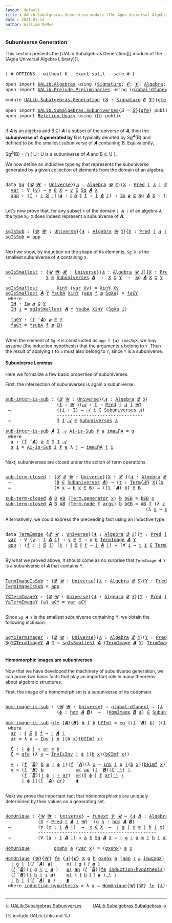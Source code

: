 ```yaml
---
layout: default
title : UALib.Subalgebras.Generation module (The Agda Universal Algebra Library)
date : 2021-01-14
author: William DeMeo
---
```


### <a id="subuniverse-generation">Subuniverse Generation</a>

This section presents the [UALib.Subalgebras.Generation][] module of the [Agda Universal Algebra Library][].

<pre class="Agda">

<a id="334" class="Symbol">{-#</a> <a id="338" class="Keyword">OPTIONS</a> <a id="346" class="Pragma">--without-K</a> <a id="358" class="Pragma">--exact-split</a> <a id="372" class="Pragma">--safe</a> <a id="379" class="Symbol">#-}</a>

<a id="384" class="Keyword">open</a> <a id="389" class="Keyword">import</a> <a id="396" href="UALib.Algebras.html" class="Module">UALib.Algebras</a> <a id="411" class="Keyword">using</a> <a id="417" class="Symbol">(</a><a id="418" href="UALib.Algebras.Signatures.html#1377" class="Function">Signature</a><a id="427" class="Symbol">;</a> <a id="429" href="universes.html#613" class="Generalizable">𝓞</a><a id="430" class="Symbol">;</a> <a id="432" href="universes.html#617" class="Generalizable">𝓥</a><a id="433" class="Symbol">;</a> <a id="435" href="UALib.Algebras.Algebras.html#771" class="Function">Algebra</a><a id="442" class="Symbol">;</a> <a id="444" href="UALib.Algebras.Algebras.html#3472" class="Function Operator">_↠_</a><a id="447" class="Symbol">)</a>
<a id="449" class="Keyword">open</a> <a id="454" class="Keyword">import</a> <a id="461" href="UALib.Prelude.Preliminaries.html" class="Module">UALib.Prelude.Preliminaries</a> <a id="489" class="Keyword">using</a> <a id="495" class="Symbol">(</a><a id="496" href="MGS-Subsingleton-Theorems.html#3468" class="Function">global-dfunext</a><a id="510" class="Symbol">;</a> <a id="512" href="universes.html#551" class="Postulate">Universe</a><a id="520" class="Symbol">;</a> <a id="522" href="universes.html#758" class="Function Operator">_̇</a><a id="524" class="Symbol">)</a>

<a id="527" class="Keyword">module</a> <a id="534" href="UALib.Subalgebras.Generation.html" class="Module">UALib.Subalgebras.Generation</a> <a id="563" class="Symbol">{</a><a id="564" href="UALib.Subalgebras.Generation.html#564" class="Bound">𝑆</a> <a id="566" class="Symbol">:</a> <a id="568" href="UALib.Algebras.Signatures.html#1377" class="Function">Signature</a> <a id="578" href="universes.html#613" class="Generalizable">𝓞</a> <a id="580" href="universes.html#617" class="Generalizable">𝓥</a><a id="581" class="Symbol">}{</a><a id="583" href="UALib.Subalgebras.Generation.html#583" class="Bound">gfe</a> <a id="587" class="Symbol">:</a> <a id="589" href="MGS-Subsingleton-Theorems.html#3468" class="Function">global-dfunext</a><a id="603" class="Symbol">}</a> <a id="605" class="Keyword">where</a>

<a id="612" class="Keyword">open</a> <a id="617" class="Keyword">import</a> <a id="624" href="UALib.Subalgebras.Subuniverses.html" class="Module">UALib.Subalgebras.Subuniverses</a><a id="654" class="Symbol">{</a><a id="655" class="Argument">𝑆</a> <a id="657" class="Symbol">=</a> <a id="659" href="UALib.Subalgebras.Generation.html#564" class="Bound">𝑆</a><a id="660" class="Symbol">}{</a><a id="662" href="UALib.Subalgebras.Generation.html#583" class="Bound">gfe</a><a id="665" class="Symbol">}</a> <a id="667" class="Keyword">public</a>
<a id="674" class="Keyword">open</a> <a id="679" class="Keyword">import</a> <a id="686" href="Relation.Unary.html" class="Module">Relation.Unary</a> <a id="701" class="Keyword">using</a> <a id="707" class="Symbol">(</a><a id="708" href="Relation.Unary.html#4506" class="Function">⋂</a><a id="709" class="Symbol">)</a> <a id="711" class="Keyword">public</a>

</pre>

If 𝑨 is an algebra and B ⊆ ∣ 𝑨 ∣ a subset of the universe of 𝑨, then the **subuniverse of** 𝑨 **generated by** B is typically denoted by Sg<sup>𝑨</sup>(B) and defined to be the smallest subuniverse of 𝑨 containing B.  Equivalently,

Sg<sup>𝑨</sup>(B)  =  ⋂ { U : U is a subuniverse of 𝑨 and  B ⊆ U }.

We now define an inductive type `Sg` that represents the subuniverse generated by a given collection of elements from the domain of an algebra.

<pre class="Agda">

<a id="1192" class="Keyword">data</a> <a id="Sg"></a><a id="1197" href="UALib.Subalgebras.Generation.html#1197" class="Datatype">Sg</a> <a id="1200" class="Symbol">{</a><a id="1201" href="UALib.Subalgebras.Generation.html#1201" class="Bound">𝓤</a> <a id="1203" href="UALib.Subalgebras.Generation.html#1203" class="Bound">𝓦</a> <a id="1205" class="Symbol">:</a> <a id="1207" href="universes.html#551" class="Postulate">Universe</a><a id="1215" class="Symbol">}(</a><a id="1217" href="UALib.Subalgebras.Generation.html#1217" class="Bound">𝑨</a> <a id="1219" class="Symbol">:</a> <a id="1221" href="UALib.Algebras.Algebras.html#771" class="Function">Algebra</a> <a id="1229" href="UALib.Subalgebras.Generation.html#1201" class="Bound">𝓤</a> <a id="1231" href="UALib.Subalgebras.Generation.html#564" class="Bound">𝑆</a><a id="1232" class="Symbol">)(</a><a id="1234" href="UALib.Subalgebras.Generation.html#1234" class="Bound">X</a> <a id="1236" class="Symbol">:</a> <a id="1238" href="UALib.Relations.Unary.html#1078" class="Function">Pred</a> <a id="1243" href="UALib.Prelude.Preliminaries.html#11659" class="Function Operator">∣</a> <a id="1245" href="UALib.Subalgebras.Generation.html#1217" class="Bound">𝑨</a> <a id="1247" href="UALib.Prelude.Preliminaries.html#11659" class="Function Operator">∣</a> <a id="1249" href="UALib.Subalgebras.Generation.html#1203" class="Bound">𝓦</a><a id="1250" class="Symbol">)</a> <a id="1252" class="Symbol">:</a> <a id="1254" href="UALib.Relations.Unary.html#1078" class="Function">Pred</a> <a id="1259" href="UALib.Prelude.Preliminaries.html#11659" class="Function Operator">∣</a> <a id="1261" href="UALib.Subalgebras.Generation.html#1217" class="Bound">𝑨</a> <a id="1263" href="UALib.Prelude.Preliminaries.html#11659" class="Function Operator">∣</a> <a id="1265" class="Symbol">(</a><a id="1266" href="UALib.Subalgebras.Generation.html#578" class="Bound">𝓞</a> <a id="1268" href="Agda.Primitive.html#636" class="Function Operator">⊔</a> <a id="1270" href="UALib.Subalgebras.Generation.html#580" class="Bound">𝓥</a> <a id="1272" href="Agda.Primitive.html#636" class="Function Operator">⊔</a> <a id="1274" href="UALib.Subalgebras.Generation.html#1203" class="Bound">𝓦</a> <a id="1276" href="Agda.Primitive.html#636" class="Function Operator">⊔</a> <a id="1278" href="UALib.Subalgebras.Generation.html#1201" class="Bound">𝓤</a><a id="1279" class="Symbol">)</a> <a id="1281" class="Keyword">where</a>
  <a id="Sg.var"></a><a id="1289" href="UALib.Subalgebras.Generation.html#1289" class="InductiveConstructor">var</a> <a id="1293" class="Symbol">:</a> <a id="1295" class="Symbol">∀</a> <a id="1297" class="Symbol">{</a><a id="1298" href="UALib.Subalgebras.Generation.html#1298" class="Bound">v</a><a id="1299" class="Symbol">}</a> <a id="1301" class="Symbol">→</a> <a id="1303" href="UALib.Subalgebras.Generation.html#1298" class="Bound">v</a> <a id="1305" href="UALib.Relations.Unary.html#2739" class="Function Operator">∈</a> <a id="1307" href="UALib.Subalgebras.Generation.html#1234" class="Bound">X</a> <a id="1309" class="Symbol">→</a> <a id="1311" href="UALib.Subalgebras.Generation.html#1298" class="Bound">v</a> <a id="1313" href="UALib.Relations.Unary.html#2739" class="Function Operator">∈</a> <a id="1315" href="UALib.Subalgebras.Generation.html#1197" class="Datatype">Sg</a> <a id="1318" href="UALib.Subalgebras.Generation.html#1217" class="Bound">𝑨</a> <a id="1320" href="UALib.Subalgebras.Generation.html#1234" class="Bound">X</a>
  <a id="Sg.app"></a><a id="1324" href="UALib.Subalgebras.Generation.html#1324" class="InductiveConstructor">app</a> <a id="1328" class="Symbol">:</a> <a id="1330" class="Symbol">(</a><a id="1331" href="UALib.Subalgebras.Generation.html#1331" class="Bound">f</a> <a id="1333" class="Symbol">:</a> <a id="1335" href="UALib.Prelude.Preliminaries.html#11659" class="Function Operator">∣</a> <a id="1337" href="UALib.Subalgebras.Generation.html#564" class="Bound">𝑆</a> <a id="1339" href="UALib.Prelude.Preliminaries.html#11659" class="Function Operator">∣</a><a id="1340" class="Symbol">)(</a><a id="1342" href="UALib.Subalgebras.Generation.html#1342" class="Bound">𝒂</a> <a id="1344" class="Symbol">:</a> <a id="1346" href="UALib.Prelude.Preliminaries.html#11740" class="Function Operator">∥</a> <a id="1348" href="UALib.Subalgebras.Generation.html#564" class="Bound">𝑆</a> <a id="1350" href="UALib.Prelude.Preliminaries.html#11740" class="Function Operator">∥</a> <a id="1352" href="UALib.Subalgebras.Generation.html#1331" class="Bound">f</a> <a id="1354" class="Symbol">→</a> <a id="1356" href="UALib.Prelude.Preliminaries.html#11659" class="Function Operator">∣</a> <a id="1358" href="UALib.Subalgebras.Generation.html#1217" class="Bound">𝑨</a> <a id="1360" href="UALib.Prelude.Preliminaries.html#11659" class="Function Operator">∣</a><a id="1361" class="Symbol">)</a> <a id="1363" class="Symbol">→</a> <a id="1365" href="UALib.Relations.Unary.html#5354" class="Function Operator">Im</a> <a id="1368" href="UALib.Subalgebras.Generation.html#1342" class="Bound">𝒂</a> <a id="1370" href="UALib.Relations.Unary.html#5354" class="Function Operator">⊆</a> <a id="1372" href="UALib.Subalgebras.Generation.html#1197" class="Datatype">Sg</a> <a id="1375" href="UALib.Subalgebras.Generation.html#1217" class="Bound">𝑨</a> <a id="1377" href="UALib.Subalgebras.Generation.html#1234" class="Bound">X</a> <a id="1379" class="Symbol">→</a> <a id="1381" class="Symbol">(</a><a id="1382" href="UALib.Subalgebras.Generation.html#1331" class="Bound">f</a> <a id="1384" href="UALib.Algebras.Algebras.html#2921" class="Function Operator">̂</a> <a id="1386" href="UALib.Subalgebras.Generation.html#1217" class="Bound">𝑨</a><a id="1387" class="Symbol">)</a> <a id="1389" href="UALib.Subalgebras.Generation.html#1342" class="Bound">𝒂</a> <a id="1391" href="UALib.Relations.Unary.html#2739" class="Function Operator">∈</a> <a id="1393" href="UALib.Subalgebras.Generation.html#1197" class="Datatype">Sg</a> <a id="1396" href="UALib.Subalgebras.Generation.html#1217" class="Bound">𝑨</a> <a id="1398" href="UALib.Subalgebras.Generation.html#1234" class="Bound">X</a>

</pre>

Let's now prove that, for any subset `X` of the domain `∣ 𝑨 ∣` of an algebra `𝑨`, the type `Sg X` does indeed represent a subuniverse of 𝑨.

<pre class="Agda">

<a id="sgIsSub"></a><a id="1568" href="UALib.Subalgebras.Generation.html#1568" class="Function">sgIsSub</a> <a id="1576" class="Symbol">:</a> <a id="1578" class="Symbol">{</a><a id="1579" href="UALib.Subalgebras.Generation.html#1579" class="Bound">𝓤</a> <a id="1581" href="UALib.Subalgebras.Generation.html#1581" class="Bound">𝓦</a> <a id="1583" class="Symbol">:</a> <a id="1585" href="universes.html#551" class="Postulate">Universe</a><a id="1593" class="Symbol">}{</a><a id="1595" href="UALib.Subalgebras.Generation.html#1595" class="Bound">𝑨</a> <a id="1597" class="Symbol">:</a> <a id="1599" href="UALib.Algebras.Algebras.html#771" class="Function">Algebra</a> <a id="1607" href="UALib.Subalgebras.Generation.html#1579" class="Bound">𝓤</a> <a id="1609" href="UALib.Subalgebras.Generation.html#564" class="Bound">𝑆</a><a id="1610" class="Symbol">}{</a><a id="1612" href="UALib.Subalgebras.Generation.html#1612" class="Bound">X</a> <a id="1614" class="Symbol">:</a> <a id="1616" href="UALib.Relations.Unary.html#1078" class="Function">Pred</a> <a id="1621" href="UALib.Prelude.Preliminaries.html#11659" class="Function Operator">∣</a> <a id="1623" href="UALib.Subalgebras.Generation.html#1595" class="Bound">𝑨</a> <a id="1625" href="UALib.Prelude.Preliminaries.html#11659" class="Function Operator">∣</a> <a id="1627" href="UALib.Subalgebras.Generation.html#1581" class="Bound">𝓦</a><a id="1628" class="Symbol">}</a> <a id="1630" class="Symbol">→</a> <a id="1632" href="UALib.Subalgebras.Generation.html#1197" class="Datatype">Sg</a> <a id="1635" href="UALib.Subalgebras.Generation.html#1595" class="Bound">𝑨</a> <a id="1637" href="UALib.Subalgebras.Generation.html#1612" class="Bound">X</a> <a id="1639" href="UALib.Relations.Unary.html#2739" class="Function Operator">∈</a> <a id="1641" href="UALib.Subalgebras.Subuniverses.html#1318" class="Function">Subuniverses</a> <a id="1654" href="UALib.Subalgebras.Generation.html#1595" class="Bound">𝑨</a>
<a id="1656" href="UALib.Subalgebras.Generation.html#1568" class="Function">sgIsSub</a> <a id="1664" class="Symbol">=</a> <a id="1666" href="UALib.Subalgebras.Generation.html#1324" class="InductiveConstructor">app</a>

</pre>

Next we show, by induction on the shape of its elements, `Sg X` is the smallest subuniverse of `𝑨` containing `X`.

<pre class="Agda">

<a id="sgIsSmallest"></a><a id="1813" href="UALib.Subalgebras.Generation.html#1813" class="Function">sgIsSmallest</a> <a id="1826" class="Symbol">:</a> <a id="1828" class="Symbol">{</a><a id="1829" href="UALib.Subalgebras.Generation.html#1829" class="Bound">𝓤</a> <a id="1831" href="UALib.Subalgebras.Generation.html#1831" class="Bound">𝓦</a> <a id="1833" href="UALib.Subalgebras.Generation.html#1833" class="Bound">𝓡</a> <a id="1835" class="Symbol">:</a> <a id="1837" href="universes.html#551" class="Postulate">Universe</a><a id="1845" class="Symbol">}(</a><a id="1847" href="UALib.Subalgebras.Generation.html#1847" class="Bound">𝑨</a> <a id="1849" class="Symbol">:</a> <a id="1851" href="UALib.Algebras.Algebras.html#771" class="Function">Algebra</a> <a id="1859" href="UALib.Subalgebras.Generation.html#1829" class="Bound">𝓤</a> <a id="1861" href="UALib.Subalgebras.Generation.html#564" class="Bound">𝑆</a><a id="1862" class="Symbol">){</a><a id="1864" href="UALib.Subalgebras.Generation.html#1864" class="Bound">X</a> <a id="1866" class="Symbol">:</a> <a id="1868" href="UALib.Relations.Unary.html#1078" class="Function">Pred</a> <a id="1873" href="UALib.Prelude.Preliminaries.html#11659" class="Function Operator">∣</a> <a id="1875" href="UALib.Subalgebras.Generation.html#1847" class="Bound">𝑨</a> <a id="1877" href="UALib.Prelude.Preliminaries.html#11659" class="Function Operator">∣</a> <a id="1879" href="UALib.Subalgebras.Generation.html#1831" class="Bound">𝓦</a><a id="1880" class="Symbol">}(</a><a id="1882" href="UALib.Subalgebras.Generation.html#1882" class="Bound">Y</a> <a id="1884" class="Symbol">:</a> <a id="1886" href="UALib.Relations.Unary.html#1078" class="Function">Pred</a> <a id="1891" href="UALib.Prelude.Preliminaries.html#11659" class="Function Operator">∣</a> <a id="1893" href="UALib.Subalgebras.Generation.html#1847" class="Bound">𝑨</a> <a id="1895" href="UALib.Prelude.Preliminaries.html#11659" class="Function Operator">∣</a> <a id="1897" href="UALib.Subalgebras.Generation.html#1833" class="Bound">𝓡</a><a id="1898" class="Symbol">)</a>
 <a id="1901" class="Symbol">→</a>             <a id="1915" href="UALib.Subalgebras.Generation.html#1882" class="Bound">Y</a> <a id="1917" href="UALib.Relations.Unary.html#2739" class="Function Operator">∈</a> <a id="1919" href="UALib.Subalgebras.Subuniverses.html#1318" class="Function">Subuniverses</a> <a id="1932" href="UALib.Subalgebras.Generation.html#1847" class="Bound">𝑨</a>  <a id="1935" class="Symbol">→</a>  <a id="1938" href="UALib.Subalgebras.Generation.html#1864" class="Bound">X</a> <a id="1940" href="UALib.Relations.Unary.html#3021" class="Function Operator">⊆</a> <a id="1942" href="UALib.Subalgebras.Generation.html#1882" class="Bound">Y</a>  <a id="1945" class="Symbol">→</a>  <a id="1948" href="UALib.Subalgebras.Generation.html#1197" class="Datatype">Sg</a> <a id="1951" href="UALib.Subalgebras.Generation.html#1847" class="Bound">𝑨</a> <a id="1953" href="UALib.Subalgebras.Generation.html#1864" class="Bound">X</a> <a id="1955" href="UALib.Relations.Unary.html#3021" class="Function Operator">⊆</a> <a id="1957" href="UALib.Subalgebras.Generation.html#1882" class="Bound">Y</a>

<a id="1960" href="UALib.Subalgebras.Generation.html#1813" class="Function">sgIsSmallest</a> <a id="1973" class="Symbol">_</a> <a id="1975" class="Symbol">_</a> <a id="1977" class="Symbol">_</a> <a id="1979" href="UALib.Subalgebras.Generation.html#1979" class="Bound">XinY</a> <a id="1984" class="Symbol">(</a><a id="1985" href="UALib.Subalgebras.Generation.html#1289" class="InductiveConstructor">var</a> <a id="1989" href="UALib.Subalgebras.Generation.html#1989" class="Bound">Xv</a><a id="1991" class="Symbol">)</a> <a id="1993" class="Symbol">=</a> <a id="1995" href="UALib.Subalgebras.Generation.html#1979" class="Bound">XinY</a> <a id="2000" href="UALib.Subalgebras.Generation.html#1989" class="Bound">Xv</a>
<a id="2003" href="UALib.Subalgebras.Generation.html#1813" class="Function">sgIsSmallest</a> <a id="2016" href="UALib.Subalgebras.Generation.html#2016" class="Bound">𝑨</a> <a id="2018" href="UALib.Subalgebras.Generation.html#2018" class="Bound">Y</a> <a id="2020" href="UALib.Subalgebras.Generation.html#2020" class="Bound">YsubA</a> <a id="2026" href="UALib.Subalgebras.Generation.html#2026" class="Bound">XinY</a> <a id="2031" class="Symbol">(</a><a id="2032" href="UALib.Subalgebras.Generation.html#1324" class="InductiveConstructor">app</a> <a id="2036" href="UALib.Subalgebras.Generation.html#2036" class="Bound">f</a> <a id="2038" href="UALib.Subalgebras.Generation.html#2038" class="Bound">𝒂</a> <a id="2040" href="UALib.Subalgebras.Generation.html#2040" class="Bound">SgXa</a><a id="2044" class="Symbol">)</a> <a id="2046" class="Symbol">=</a> <a id="2048" href="UALib.Subalgebras.Generation.html#2125" class="Function">fa∈Y</a>
 <a id="2054" class="Keyword">where</a>
  <a id="2062" href="UALib.Subalgebras.Generation.html#2062" class="Function">IH</a> <a id="2065" class="Symbol">:</a> <a id="2067" href="UALib.Relations.Unary.html#5354" class="Function Operator">Im</a> <a id="2070" href="UALib.Subalgebras.Generation.html#2038" class="Bound">𝒂</a> <a id="2072" href="UALib.Relations.Unary.html#5354" class="Function Operator">⊆</a> <a id="2074" href="UALib.Subalgebras.Generation.html#2018" class="Bound">Y</a>
  <a id="2078" href="UALib.Subalgebras.Generation.html#2062" class="Function">IH</a> <a id="2081" href="UALib.Subalgebras.Generation.html#2081" class="Bound">i</a> <a id="2083" class="Symbol">=</a> <a id="2085" href="UALib.Subalgebras.Generation.html#1813" class="Function">sgIsSmallest</a> <a id="2098" href="UALib.Subalgebras.Generation.html#2016" class="Bound">𝑨</a> <a id="2100" href="UALib.Subalgebras.Generation.html#2018" class="Bound">Y</a> <a id="2102" href="UALib.Subalgebras.Generation.html#2020" class="Bound">YsubA</a> <a id="2108" href="UALib.Subalgebras.Generation.html#2026" class="Bound">XinY</a> <a id="2113" class="Symbol">(</a><a id="2114" href="UALib.Subalgebras.Generation.html#2040" class="Bound">SgXa</a> <a id="2119" href="UALib.Subalgebras.Generation.html#2081" class="Bound">i</a><a id="2120" class="Symbol">)</a>

  <a id="2125" href="UALib.Subalgebras.Generation.html#2125" class="Function">fa∈Y</a> <a id="2130" class="Symbol">:</a> <a id="2132" class="Symbol">(</a><a id="2133" href="UALib.Subalgebras.Generation.html#2036" class="Bound">f</a> <a id="2135" href="UALib.Algebras.Algebras.html#2921" class="Function Operator">̂</a> <a id="2137" href="UALib.Subalgebras.Generation.html#2016" class="Bound">𝑨</a><a id="2138" class="Symbol">)</a> <a id="2140" href="UALib.Subalgebras.Generation.html#2038" class="Bound">𝒂</a> <a id="2142" href="UALib.Relations.Unary.html#2739" class="Function Operator">∈</a> <a id="2144" href="UALib.Subalgebras.Generation.html#2018" class="Bound">Y</a>
  <a id="2148" href="UALib.Subalgebras.Generation.html#2125" class="Function">fa∈Y</a> <a id="2153" class="Symbol">=</a> <a id="2155" href="UALib.Subalgebras.Generation.html#2020" class="Bound">YsubA</a> <a id="2161" href="UALib.Subalgebras.Generation.html#2036" class="Bound">f</a> <a id="2163" href="UALib.Subalgebras.Generation.html#2038" class="Bound">𝒂</a> <a id="2165" href="UALib.Subalgebras.Generation.html#2062" class="Function">IH</a>

</pre>

When the element of `Sg X` is constructed as `app f {a} ima⊆SgX`, we may assume (the induction hypothesis) that the arguments `a` belong to `Y`. Then the result of applying `f` to `a` must also belong to `Y`, since `Y` is a subuniverse.



#### <a id="subuniverse-lemmas">Subuniverse Lemmas</a>

Here we formalize a few basic properties of subuniverses.

First, the intersection of subuniverses is again a subuniverse.

<pre class="Agda">

<a id="sub-inter-is-sub"></a><a id="2615" href="UALib.Subalgebras.Generation.html#2615" class="Function">sub-inter-is-sub</a> <a id="2632" class="Symbol">:</a> <a id="2634" class="Symbol">{</a><a id="2635" href="UALib.Subalgebras.Generation.html#2635" class="Bound">𝓠</a> <a id="2637" href="UALib.Subalgebras.Generation.html#2637" class="Bound">𝓤</a> <a id="2639" class="Symbol">:</a> <a id="2641" href="universes.html#551" class="Postulate">Universe</a><a id="2649" class="Symbol">}(</a><a id="2651" href="UALib.Subalgebras.Generation.html#2651" class="Bound">𝑨</a> <a id="2653" class="Symbol">:</a> <a id="2655" href="UALib.Algebras.Algebras.html#771" class="Function">Algebra</a> <a id="2663" href="UALib.Subalgebras.Generation.html#2635" class="Bound">𝓠</a> <a id="2665" href="UALib.Subalgebras.Generation.html#564" class="Bound">𝑆</a><a id="2666" class="Symbol">)</a>
                   <a id="2687" class="Symbol">(</a><a id="2688" href="UALib.Subalgebras.Generation.html#2688" class="Bound">I</a> <a id="2690" class="Symbol">:</a> <a id="2692" href="UALib.Subalgebras.Generation.html#2637" class="Bound">𝓤</a> <a id="2694" href="universes.html#758" class="Function Operator">̇</a><a id="2695" class="Symbol">)(</a><a id="2697" href="UALib.Subalgebras.Generation.html#2697" class="Bound">𝒜</a> <a id="2699" class="Symbol">:</a> <a id="2701" href="UALib.Subalgebras.Generation.html#2688" class="Bound">I</a> <a id="2703" class="Symbol">→</a> <a id="2705" href="UALib.Relations.Unary.html#1078" class="Function">Pred</a> <a id="2710" href="UALib.Prelude.Preliminaries.html#11659" class="Function Operator">∣</a> <a id="2712" href="UALib.Subalgebras.Generation.html#2651" class="Bound">𝑨</a> <a id="2714" href="UALib.Prelude.Preliminaries.html#11659" class="Function Operator">∣</a> <a id="2716" href="UALib.Subalgebras.Generation.html#2637" class="Bound">𝓤</a><a id="2717" class="Symbol">)</a>
 <a id="2720" class="Symbol">→</a>                 <a id="2738" class="Symbol">((</a><a id="2740" href="UALib.Subalgebras.Generation.html#2740" class="Bound">i</a> <a id="2742" class="Symbol">:</a> <a id="2744" href="UALib.Subalgebras.Generation.html#2688" class="Bound">I</a><a id="2745" class="Symbol">)</a> <a id="2747" class="Symbol">→</a> <a id="2749" href="UALib.Subalgebras.Generation.html#2697" class="Bound">𝒜</a> <a id="2751" href="UALib.Subalgebras.Generation.html#2740" class="Bound">i</a> <a id="2753" href="UALib.Relations.Unary.html#2739" class="Function Operator">∈</a> <a id="2755" href="UALib.Subalgebras.Subuniverses.html#1318" class="Function">Subuniverses</a> <a id="2768" href="UALib.Subalgebras.Generation.html#2651" class="Bound">𝑨</a><a id="2769" class="Symbol">)</a>
                   <a id="2790" class="Comment">--------------------------------</a>
 <a id="2824" class="Symbol">→</a>                 <a id="2842" href="Relation.Unary.html#4506" class="Function">⋂</a> <a id="2844" href="UALib.Subalgebras.Generation.html#2688" class="Bound">I</a> <a id="2846" href="UALib.Subalgebras.Generation.html#2697" class="Bound">𝒜</a> <a id="2848" href="UALib.Relations.Unary.html#2739" class="Function Operator">∈</a> <a id="2850" href="UALib.Subalgebras.Subuniverses.html#1318" class="Function">Subuniverses</a> <a id="2863" href="UALib.Subalgebras.Generation.html#2651" class="Bound">𝑨</a>

<a id="2866" href="UALib.Subalgebras.Generation.html#2615" class="Function">sub-inter-is-sub</a> <a id="2883" href="UALib.Subalgebras.Generation.html#2883" class="Bound">𝑨</a> <a id="2885" href="UALib.Subalgebras.Generation.html#2885" class="Bound">I</a> <a id="2887" href="UALib.Subalgebras.Generation.html#2887" class="Bound">𝒜</a> <a id="2889" href="UALib.Subalgebras.Generation.html#2889" class="Bound">Ai-is-Sub</a> <a id="2899" href="UALib.Subalgebras.Generation.html#2899" class="Bound">f</a> <a id="2901" href="UALib.Subalgebras.Generation.html#2901" class="Bound">a</a> <a id="2903" href="UALib.Subalgebras.Generation.html#2903" class="Bound">ima⊆⋂A</a> <a id="2910" class="Symbol">=</a> <a id="2912" href="UALib.Subalgebras.Generation.html#2923" class="Function">α</a>
 <a id="2915" class="Keyword">where</a>
  <a id="2923" href="UALib.Subalgebras.Generation.html#2923" class="Function">α</a> <a id="2925" class="Symbol">:</a> <a id="2927" class="Symbol">(</a><a id="2928" href="UALib.Subalgebras.Generation.html#2899" class="Bound">f</a> <a id="2930" href="UALib.Algebras.Algebras.html#2921" class="Function Operator">̂</a> <a id="2932" href="UALib.Subalgebras.Generation.html#2883" class="Bound">𝑨</a><a id="2933" class="Symbol">)</a> <a id="2935" href="UALib.Subalgebras.Generation.html#2901" class="Bound">a</a> <a id="2937" href="UALib.Relations.Unary.html#2739" class="Function Operator">∈</a> <a id="2939" href="Relation.Unary.html#4506" class="Function">⋂</a> <a id="2941" href="UALib.Subalgebras.Generation.html#2885" class="Bound">I</a> <a id="2943" href="UALib.Subalgebras.Generation.html#2887" class="Bound">𝒜</a>
  <a id="2947" href="UALib.Subalgebras.Generation.html#2923" class="Function">α</a> <a id="2949" href="UALib.Subalgebras.Generation.html#2949" class="Bound">i</a> <a id="2951" class="Symbol">=</a> <a id="2953" href="UALib.Subalgebras.Generation.html#2889" class="Bound">Ai-is-Sub</a> <a id="2963" href="UALib.Subalgebras.Generation.html#2949" class="Bound">i</a> <a id="2965" href="UALib.Subalgebras.Generation.html#2899" class="Bound">f</a> <a id="2967" href="UALib.Subalgebras.Generation.html#2901" class="Bound">a</a> <a id="2969" class="Symbol">λ</a> <a id="2971" href="UALib.Subalgebras.Generation.html#2971" class="Bound">j</a> <a id="2973" class="Symbol">→</a> <a id="2975" href="UALib.Subalgebras.Generation.html#2903" class="Bound">ima⊆⋂A</a> <a id="2982" href="UALib.Subalgebras.Generation.html#2971" class="Bound">j</a> <a id="2984" href="UALib.Subalgebras.Generation.html#2949" class="Bound">i</a>

</pre>

Next, subuniverses are closed under the action of term operations.

<pre class="Agda">

<a id="sub-term-closed"></a><a id="3081" href="UALib.Subalgebras.Generation.html#3081" class="Function">sub-term-closed</a> <a id="3097" class="Symbol">:</a> <a id="3099" class="Symbol">{</a><a id="3100" href="UALib.Subalgebras.Generation.html#3100" class="Bound">𝓧</a> <a id="3102" href="UALib.Subalgebras.Generation.html#3102" class="Bound">𝓠</a> <a id="3104" href="UALib.Subalgebras.Generation.html#3104" class="Bound">𝓤</a> <a id="3106" class="Symbol">:</a> <a id="3108" href="universes.html#551" class="Postulate">Universe</a><a id="3116" class="Symbol">}{</a><a id="3118" href="UALib.Subalgebras.Generation.html#3118" class="Bound">X</a> <a id="3120" class="Symbol">:</a> <a id="3122" href="UALib.Subalgebras.Generation.html#3100" class="Bound">𝓧</a> <a id="3124" href="universes.html#758" class="Function Operator">̇</a><a id="3125" class="Symbol">}(</a><a id="3127" href="UALib.Subalgebras.Generation.html#3127" class="Bound">𝑨</a> <a id="3129" class="Symbol">:</a> <a id="3131" href="UALib.Algebras.Algebras.html#771" class="Function">Algebra</a> <a id="3139" href="UALib.Subalgebras.Generation.html#3102" class="Bound">𝓠</a> <a id="3141" href="UALib.Subalgebras.Generation.html#564" class="Bound">𝑆</a><a id="3142" class="Symbol">)(</a><a id="3144" href="UALib.Subalgebras.Generation.html#3144" class="Bound">B</a> <a id="3146" class="Symbol">:</a> <a id="3148" href="UALib.Relations.Unary.html#1078" class="Function">Pred</a> <a id="3153" href="UALib.Prelude.Preliminaries.html#11659" class="Function Operator">∣</a> <a id="3155" href="UALib.Subalgebras.Generation.html#3127" class="Bound">𝑨</a> <a id="3157" href="UALib.Prelude.Preliminaries.html#11659" class="Function Operator">∣</a> <a id="3159" href="UALib.Subalgebras.Generation.html#3104" class="Bound">𝓤</a><a id="3160" class="Symbol">)</a>
 <a id="3163" class="Symbol">→</a>                <a id="3180" class="Symbol">(</a><a id="3181" href="UALib.Subalgebras.Generation.html#3144" class="Bound">B</a> <a id="3183" href="UALib.Relations.Unary.html#2739" class="Function Operator">∈</a> <a id="3185" href="UALib.Subalgebras.Subuniverses.html#1318" class="Function">Subuniverses</a> <a id="3198" href="UALib.Subalgebras.Generation.html#3127" class="Bound">𝑨</a><a id="3199" class="Symbol">)</a> <a id="3201" class="Symbol">→</a> <a id="3203" class="Symbol">(</a><a id="3204" href="UALib.Subalgebras.Generation.html#3204" class="Bound">t</a> <a id="3206" class="Symbol">:</a> <a id="3208" href="UALib.Terms.Basic.html#2335" class="Datatype">Term</a><a id="3212" class="Symbol">{</a><a id="3213" href="UALib.Subalgebras.Generation.html#3100" class="Bound">𝓧</a><a id="3214" class="Symbol">}</a> <a id="3216" href="UALib.Subalgebras.Generation.html#3118" class="Bound">X</a><a id="3217" class="Symbol">)(</a><a id="3219" href="UALib.Subalgebras.Generation.html#3219" class="Bound">b</a> <a id="3221" class="Symbol">:</a> <a id="3223" href="UALib.Subalgebras.Generation.html#3118" class="Bound">X</a> <a id="3225" class="Symbol">→</a> <a id="3227" href="UALib.Prelude.Preliminaries.html#11659" class="Function Operator">∣</a> <a id="3229" href="UALib.Subalgebras.Generation.html#3127" class="Bound">𝑨</a> <a id="3231" href="UALib.Prelude.Preliminaries.html#11659" class="Function Operator">∣</a><a id="3232" class="Symbol">)</a>
 <a id="3235" class="Symbol">→</a>                <a id="3252" class="Symbol">(∀</a> <a id="3255" href="UALib.Subalgebras.Generation.html#3255" class="Bound">x</a> <a id="3257" class="Symbol">→</a> <a id="3259" href="UALib.Subalgebras.Generation.html#3219" class="Bound">b</a> <a id="3261" href="UALib.Subalgebras.Generation.html#3255" class="Bound">x</a> <a id="3263" href="UALib.Relations.Unary.html#2739" class="Function Operator">∈</a> <a id="3265" href="UALib.Subalgebras.Generation.html#3144" class="Bound">B</a><a id="3266" class="Symbol">)</a> <a id="3268" class="Symbol">→</a> <a id="3270" class="Symbol">((</a><a id="3272" href="UALib.Subalgebras.Generation.html#3204" class="Bound">t</a> <a id="3274" href="UALib.Terms.Operations.html#1312" class="Function Operator">̇</a> <a id="3276" href="UALib.Subalgebras.Generation.html#3127" class="Bound">𝑨</a><a id="3277" class="Symbol">)</a> <a id="3279" href="UALib.Subalgebras.Generation.html#3219" class="Bound">b</a><a id="3280" class="Symbol">)</a> <a id="3282" href="UALib.Relations.Unary.html#2739" class="Function Operator">∈</a> <a id="3284" href="UALib.Subalgebras.Generation.html#3144" class="Bound">B</a>

<a id="3287" href="UALib.Subalgebras.Generation.html#3081" class="Function">sub-term-closed</a> <a id="3303" href="UALib.Subalgebras.Generation.html#3303" class="Bound">𝑨</a> <a id="3305" href="UALib.Subalgebras.Generation.html#3305" class="Bound">B</a> <a id="3307" href="UALib.Subalgebras.Generation.html#3307" class="Bound">AB</a> <a id="3310" class="Symbol">(</a><a id="3311" href="UALib.Terms.Basic.html#2383" class="InductiveConstructor">Term.generator</a> <a id="3326" href="UALib.Subalgebras.Generation.html#3326" class="Bound">x</a><a id="3327" class="Symbol">)</a> <a id="3329" href="UALib.Subalgebras.Generation.html#3329" class="Bound">b</a> <a id="3331" href="UALib.Subalgebras.Generation.html#3331" class="Bound">b∈B</a> <a id="3335" class="Symbol">=</a> <a id="3337" href="UALib.Subalgebras.Generation.html#3331" class="Bound">b∈B</a> <a id="3341" href="UALib.Subalgebras.Generation.html#3326" class="Bound">x</a>
<a id="3343" href="UALib.Subalgebras.Generation.html#3081" class="Function">sub-term-closed</a> <a id="3359" href="UALib.Subalgebras.Generation.html#3359" class="Bound">𝑨</a> <a id="3361" href="UALib.Subalgebras.Generation.html#3361" class="Bound">B</a> <a id="3363" href="UALib.Subalgebras.Generation.html#3363" class="Bound">AB</a> <a id="3366" class="Symbol">(</a><a id="3367" href="UALib.Terms.Basic.html#2408" class="InductiveConstructor">Term.node</a> <a id="3377" href="UALib.Subalgebras.Generation.html#3377" class="Bound">f</a> <a id="3379" href="UALib.Subalgebras.Generation.html#3379" class="Bound">args</a><a id="3383" class="Symbol">)</a> <a id="3385" href="UALib.Subalgebras.Generation.html#3385" class="Bound">b</a> <a id="3387" href="UALib.Subalgebras.Generation.html#3387" class="Bound">b∈B</a> <a id="3391" class="Symbol">=</a> <a id="3393" href="UALib.Subalgebras.Generation.html#3363" class="Bound">AB</a> <a id="3396" href="UALib.Subalgebras.Generation.html#3377" class="Bound">f</a> <a id="3398" class="Symbol">(λ</a> <a id="3401" href="UALib.Subalgebras.Generation.html#3401" class="Bound">z</a> <a id="3403" class="Symbol">→</a> <a id="3405" class="Symbol">(</a><a id="3406" href="UALib.Subalgebras.Generation.html#3379" class="Bound">args</a> <a id="3411" href="UALib.Subalgebras.Generation.html#3401" class="Bound">z</a> <a id="3413" href="UALib.Terms.Operations.html#1312" class="Function Operator">̇</a> <a id="3415" href="UALib.Subalgebras.Generation.html#3359" class="Bound">𝑨</a><a id="3416" class="Symbol">)</a> <a id="3418" href="UALib.Subalgebras.Generation.html#3385" class="Bound">b</a><a id="3419" class="Symbol">)</a>
                                                    <a id="3473" class="Symbol">(λ</a> <a id="3476" href="UALib.Subalgebras.Generation.html#3476" class="Bound">x</a> <a id="3478" class="Symbol">→</a> <a id="3480" href="UALib.Subalgebras.Generation.html#3081" class="Function">sub-term-closed</a> <a id="3496" href="UALib.Subalgebras.Generation.html#3359" class="Bound">𝑨</a> <a id="3498" href="UALib.Subalgebras.Generation.html#3361" class="Bound">B</a> <a id="3500" href="UALib.Subalgebras.Generation.html#3363" class="Bound">AB</a> <a id="3503" class="Symbol">(</a><a id="3504" href="UALib.Subalgebras.Generation.html#3379" class="Bound">args</a> <a id="3509" href="UALib.Subalgebras.Generation.html#3476" class="Bound">x</a><a id="3510" class="Symbol">)</a> <a id="3512" href="UALib.Subalgebras.Generation.html#3385" class="Bound">b</a> <a id="3514" href="UALib.Subalgebras.Generation.html#3387" class="Bound">b∈B</a><a id="3517" class="Symbol">)</a>
</pre>

Alternatively, we could express the preceeding fact using an inductive type.

<pre class="Agda">

<a id="3623" class="Keyword">data</a> <a id="TermImage"></a><a id="3628" href="UALib.Subalgebras.Generation.html#3628" class="Datatype">TermImage</a> <a id="3638" class="Symbol">{</a><a id="3639" href="UALib.Subalgebras.Generation.html#3639" class="Bound">𝓠</a> <a id="3641" href="UALib.Subalgebras.Generation.html#3641" class="Bound">𝓤</a> <a id="3643" class="Symbol">:</a> <a id="3645" href="universes.html#551" class="Postulate">Universe</a><a id="3653" class="Symbol">}(</a><a id="3655" href="UALib.Subalgebras.Generation.html#3655" class="Bound">𝑨</a> <a id="3657" class="Symbol">:</a> <a id="3659" href="UALib.Algebras.Algebras.html#771" class="Function">Algebra</a> <a id="3667" href="UALib.Subalgebras.Generation.html#3639" class="Bound">𝓠</a> <a id="3669" href="UALib.Subalgebras.Generation.html#564" class="Bound">𝑆</a><a id="3670" class="Symbol">)(</a><a id="3672" href="UALib.Subalgebras.Generation.html#3672" class="Bound">Y</a> <a id="3674" class="Symbol">:</a> <a id="3676" href="UALib.Relations.Unary.html#1078" class="Function">Pred</a> <a id="3681" href="UALib.Prelude.Preliminaries.html#11659" class="Function Operator">∣</a> <a id="3683" href="UALib.Subalgebras.Generation.html#3655" class="Bound">𝑨</a> <a id="3685" href="UALib.Prelude.Preliminaries.html#11659" class="Function Operator">∣</a> <a id="3687" href="UALib.Subalgebras.Generation.html#3641" class="Bound">𝓤</a><a id="3688" class="Symbol">)</a> <a id="3690" class="Symbol">:</a> <a id="3692" href="UALib.Relations.Unary.html#1078" class="Function">Pred</a> <a id="3697" href="UALib.Prelude.Preliminaries.html#11659" class="Function Operator">∣</a> <a id="3699" href="UALib.Subalgebras.Generation.html#3655" class="Bound">𝑨</a> <a id="3701" href="UALib.Prelude.Preliminaries.html#11659" class="Function Operator">∣</a> <a id="3703" class="Symbol">(</a><a id="3704" href="UALib.Subalgebras.Generation.html#578" class="Bound">𝓞</a> <a id="3706" href="Agda.Primitive.html#636" class="Function Operator">⊔</a> <a id="3708" href="UALib.Subalgebras.Generation.html#580" class="Bound">𝓥</a> <a id="3710" href="Agda.Primitive.html#636" class="Function Operator">⊔</a> <a id="3712" href="UALib.Subalgebras.Generation.html#3639" class="Bound">𝓠</a> <a id="3714" href="Agda.Primitive.html#636" class="Function Operator">⊔</a> <a id="3716" href="UALib.Subalgebras.Generation.html#3641" class="Bound">𝓤</a><a id="3717" class="Symbol">)</a> <a id="3719" class="Keyword">where</a>
 <a id="TermImage.var"></a><a id="3726" href="UALib.Subalgebras.Generation.html#3726" class="InductiveConstructor">var</a> <a id="3730" class="Symbol">:</a> <a id="3732" class="Symbol">∀</a> <a id="3734" class="Symbol">{</a><a id="3735" href="UALib.Subalgebras.Generation.html#3735" class="Bound">y</a> <a id="3737" class="Symbol">:</a> <a id="3739" href="UALib.Prelude.Preliminaries.html#11659" class="Function Operator">∣</a> <a id="3741" href="UALib.Subalgebras.Generation.html#3655" class="Bound">𝑨</a> <a id="3743" href="UALib.Prelude.Preliminaries.html#11659" class="Function Operator">∣</a><a id="3744" class="Symbol">}</a> <a id="3746" class="Symbol">→</a> <a id="3748" href="UALib.Subalgebras.Generation.html#3735" class="Bound">y</a> <a id="3750" href="UALib.Relations.Unary.html#2739" class="Function Operator">∈</a> <a id="3752" href="UALib.Subalgebras.Generation.html#3672" class="Bound">Y</a> <a id="3754" class="Symbol">→</a> <a id="3756" href="UALib.Subalgebras.Generation.html#3735" class="Bound">y</a> <a id="3758" href="UALib.Relations.Unary.html#2739" class="Function Operator">∈</a> <a id="3760" href="UALib.Subalgebras.Generation.html#3628" class="Datatype">TermImage</a> <a id="3770" href="UALib.Subalgebras.Generation.html#3655" class="Bound">𝑨</a> <a id="3772" href="UALib.Subalgebras.Generation.html#3672" class="Bound">Y</a>
 <a id="TermImage.app"></a><a id="3775" href="UALib.Subalgebras.Generation.html#3775" class="InductiveConstructor">app</a> <a id="3779" class="Symbol">:</a> <a id="3781" class="Symbol">(</a><a id="3782" href="UALib.Subalgebras.Generation.html#3782" class="Bound">f</a> <a id="3784" class="Symbol">:</a> <a id="3786" href="UALib.Prelude.Preliminaries.html#11659" class="Function Operator">∣</a> <a id="3788" href="UALib.Subalgebras.Generation.html#564" class="Bound">𝑆</a> <a id="3790" href="UALib.Prelude.Preliminaries.html#11659" class="Function Operator">∣</a><a id="3791" class="Symbol">)</a> <a id="3793" class="Symbol">(</a><a id="3794" href="UALib.Subalgebras.Generation.html#3794" class="Bound">t</a> <a id="3796" class="Symbol">:</a> <a id="3798" href="UALib.Prelude.Preliminaries.html#11740" class="Function Operator">∥</a> <a id="3800" href="UALib.Subalgebras.Generation.html#564" class="Bound">𝑆</a> <a id="3802" href="UALib.Prelude.Preliminaries.html#11740" class="Function Operator">∥</a> <a id="3804" href="UALib.Subalgebras.Generation.html#3782" class="Bound">f</a> <a id="3806" class="Symbol">→</a> <a id="3808" href="UALib.Prelude.Preliminaries.html#11659" class="Function Operator">∣</a> <a id="3810" href="UALib.Subalgebras.Generation.html#3655" class="Bound">𝑨</a> <a id="3812" href="UALib.Prelude.Preliminaries.html#11659" class="Function Operator">∣</a><a id="3813" class="Symbol">)</a> <a id="3815" class="Symbol">→</a> <a id="3817" class="Symbol">(∀</a> <a id="3820" href="UALib.Subalgebras.Generation.html#3820" class="Bound">i</a> <a id="3822" class="Symbol">→</a> <a id="3824" href="UALib.Subalgebras.Generation.html#3794" class="Bound">t</a> <a id="3826" href="UALib.Subalgebras.Generation.html#3820" class="Bound">i</a> <a id="3828" href="UALib.Relations.Unary.html#2739" class="Function Operator">∈</a> <a id="3830" href="UALib.Subalgebras.Generation.html#3628" class="Datatype">TermImage</a> <a id="3840" href="UALib.Subalgebras.Generation.html#3655" class="Bound">𝑨</a> <a id="3842" href="UALib.Subalgebras.Generation.html#3672" class="Bound">Y</a><a id="3843" class="Symbol">)</a> <a id="3845" class="Symbol">→</a> <a id="3847" class="Symbol">(</a><a id="3848" href="UALib.Subalgebras.Generation.html#3782" class="Bound">f</a> <a id="3850" href="UALib.Algebras.Algebras.html#2921" class="Function Operator">̂</a> <a id="3852" href="UALib.Subalgebras.Generation.html#3655" class="Bound">𝑨</a><a id="3853" class="Symbol">)</a> <a id="3855" href="UALib.Subalgebras.Generation.html#3794" class="Bound">t</a> <a id="3857" href="UALib.Relations.Unary.html#2739" class="Function Operator">∈</a> <a id="3859" href="UALib.Subalgebras.Generation.html#3628" class="Datatype">TermImage</a> <a id="3869" href="UALib.Subalgebras.Generation.html#3655" class="Bound">𝑨</a> <a id="3871" href="UALib.Subalgebras.Generation.html#3672" class="Bound">Y</a>

</pre>

By what we proved above, it should come as no surprise that `TermImage 𝑨 Y` is a subuniverse of 𝑨 that contains Y.

<pre class="Agda">

<a id="TermImageIsSub"></a><a id="4016" href="UALib.Subalgebras.Generation.html#4016" class="Function">TermImageIsSub</a> <a id="4031" class="Symbol">:</a> <a id="4033" class="Symbol">{</a><a id="4034" href="UALib.Subalgebras.Generation.html#4034" class="Bound">𝓠</a> <a id="4036" href="UALib.Subalgebras.Generation.html#4036" class="Bound">𝓤</a> <a id="4038" class="Symbol">:</a> <a id="4040" href="universes.html#551" class="Postulate">Universe</a><a id="4048" class="Symbol">}{</a><a id="4050" href="UALib.Subalgebras.Generation.html#4050" class="Bound">𝑨</a> <a id="4052" class="Symbol">:</a> <a id="4054" href="UALib.Algebras.Algebras.html#771" class="Function">Algebra</a> <a id="4062" href="UALib.Subalgebras.Generation.html#4034" class="Bound">𝓠</a> <a id="4064" href="UALib.Subalgebras.Generation.html#564" class="Bound">𝑆</a><a id="4065" class="Symbol">}{</a><a id="4067" href="UALib.Subalgebras.Generation.html#4067" class="Bound">Y</a> <a id="4069" class="Symbol">:</a> <a id="4071" href="UALib.Relations.Unary.html#1078" class="Function">Pred</a> <a id="4076" href="UALib.Prelude.Preliminaries.html#11659" class="Function Operator">∣</a> <a id="4078" href="UALib.Subalgebras.Generation.html#4050" class="Bound">𝑨</a> <a id="4080" href="UALib.Prelude.Preliminaries.html#11659" class="Function Operator">∣</a> <a id="4082" href="UALib.Subalgebras.Generation.html#4036" class="Bound">𝓤</a><a id="4083" class="Symbol">}</a> <a id="4085" class="Symbol">→</a> <a id="4087" href="UALib.Subalgebras.Generation.html#3628" class="Datatype">TermImage</a> <a id="4097" href="UALib.Subalgebras.Generation.html#4050" class="Bound">𝑨</a> <a id="4099" href="UALib.Subalgebras.Generation.html#4067" class="Bound">Y</a> <a id="4101" href="UALib.Relations.Unary.html#2739" class="Function Operator">∈</a> <a id="4103" href="UALib.Subalgebras.Subuniverses.html#1318" class="Function">Subuniverses</a> <a id="4116" href="UALib.Subalgebras.Generation.html#4050" class="Bound">𝑨</a>
<a id="4118" href="UALib.Subalgebras.Generation.html#4016" class="Function">TermImageIsSub</a> <a id="4133" class="Symbol">=</a> <a id="4135" href="UALib.Subalgebras.Generation.html#3775" class="InductiveConstructor">app</a>

<a id="Y⊆TermImageY"></a><a id="4140" href="UALib.Subalgebras.Generation.html#4140" class="Function">Y⊆TermImageY</a> <a id="4153" class="Symbol">:</a> <a id="4155" class="Symbol">{</a><a id="4156" href="UALib.Subalgebras.Generation.html#4156" class="Bound">𝓠</a> <a id="4158" href="UALib.Subalgebras.Generation.html#4158" class="Bound">𝓤</a> <a id="4160" class="Symbol">:</a> <a id="4162" href="universes.html#551" class="Postulate">Universe</a><a id="4170" class="Symbol">}{</a><a id="4172" href="UALib.Subalgebras.Generation.html#4172" class="Bound">𝑨</a> <a id="4174" class="Symbol">:</a> <a id="4176" href="UALib.Algebras.Algebras.html#771" class="Function">Algebra</a> <a id="4184" href="UALib.Subalgebras.Generation.html#4156" class="Bound">𝓠</a> <a id="4186" href="UALib.Subalgebras.Generation.html#564" class="Bound">𝑆</a><a id="4187" class="Symbol">}{</a><a id="4189" href="UALib.Subalgebras.Generation.html#4189" class="Bound">Y</a> <a id="4191" class="Symbol">:</a> <a id="4193" href="UALib.Relations.Unary.html#1078" class="Function">Pred</a> <a id="4198" href="UALib.Prelude.Preliminaries.html#11659" class="Function Operator">∣</a> <a id="4200" href="UALib.Subalgebras.Generation.html#4172" class="Bound">𝑨</a> <a id="4202" href="UALib.Prelude.Preliminaries.html#11659" class="Function Operator">∣</a> <a id="4204" href="UALib.Subalgebras.Generation.html#4158" class="Bound">𝓤</a><a id="4205" class="Symbol">}</a> <a id="4207" class="Symbol">→</a> <a id="4209" href="UALib.Subalgebras.Generation.html#4189" class="Bound">Y</a> <a id="4211" href="UALib.Relations.Unary.html#3021" class="Function Operator">⊆</a> <a id="4213" href="UALib.Subalgebras.Generation.html#3628" class="Datatype">TermImage</a> <a id="4223" href="UALib.Subalgebras.Generation.html#4172" class="Bound">𝑨</a> <a id="4225" href="UALib.Subalgebras.Generation.html#4189" class="Bound">Y</a>
<a id="4227" href="UALib.Subalgebras.Generation.html#4140" class="Function">Y⊆TermImageY</a> <a id="4240" class="Symbol">{</a><a id="4241" href="UALib.Subalgebras.Generation.html#4241" class="Bound">a</a><a id="4242" class="Symbol">}</a> <a id="4244" href="UALib.Subalgebras.Generation.html#4244" class="Bound">a∈Y</a> <a id="4248" class="Symbol">=</a> <a id="4250" href="UALib.Subalgebras.Generation.html#3726" class="InductiveConstructor">var</a> <a id="4254" href="UALib.Subalgebras.Generation.html#4244" class="Bound">a∈Y</a>

</pre>

Since `Sg 𝑨 Y` is the smallest subuniverse containing Y, we obtain the following inclusion.

<pre class="Agda">

<a id="SgY⊆TermImageY"></a><a id="4378" href="UALib.Subalgebras.Generation.html#4378" class="Function">SgY⊆TermImageY</a> <a id="4393" class="Symbol">:</a> <a id="4395" class="Symbol">{</a><a id="4396" href="UALib.Subalgebras.Generation.html#4396" class="Bound">𝓠</a> <a id="4398" href="UALib.Subalgebras.Generation.html#4398" class="Bound">𝓤</a> <a id="4400" class="Symbol">:</a> <a id="4402" href="universes.html#551" class="Postulate">Universe</a><a id="4410" class="Symbol">}(</a><a id="4412" href="UALib.Subalgebras.Generation.html#4412" class="Bound">𝑨</a> <a id="4414" class="Symbol">:</a> <a id="4416" href="UALib.Algebras.Algebras.html#771" class="Function">Algebra</a> <a id="4424" href="UALib.Subalgebras.Generation.html#4396" class="Bound">𝓠</a> <a id="4426" href="UALib.Subalgebras.Generation.html#564" class="Bound">𝑆</a><a id="4427" class="Symbol">)(</a><a id="4429" href="UALib.Subalgebras.Generation.html#4429" class="Bound">Y</a> <a id="4431" class="Symbol">:</a> <a id="4433" href="UALib.Relations.Unary.html#1078" class="Function">Pred</a> <a id="4438" href="UALib.Prelude.Preliminaries.html#11659" class="Function Operator">∣</a> <a id="4440" href="UALib.Subalgebras.Generation.html#4412" class="Bound">𝑨</a> <a id="4442" href="UALib.Prelude.Preliminaries.html#11659" class="Function Operator">∣</a> <a id="4444" href="UALib.Subalgebras.Generation.html#4398" class="Bound">𝓤</a><a id="4445" class="Symbol">)</a> <a id="4447" class="Symbol">→</a> <a id="4449" href="UALib.Subalgebras.Generation.html#1197" class="Datatype">Sg</a> <a id="4452" href="UALib.Subalgebras.Generation.html#4412" class="Bound">𝑨</a> <a id="4454" href="UALib.Subalgebras.Generation.html#4429" class="Bound">Y</a> <a id="4456" href="UALib.Relations.Unary.html#3021" class="Function Operator">⊆</a> <a id="4458" href="UALib.Subalgebras.Generation.html#3628" class="Datatype">TermImage</a> <a id="4468" href="UALib.Subalgebras.Generation.html#4412" class="Bound">𝑨</a> <a id="4470" href="UALib.Subalgebras.Generation.html#4429" class="Bound">Y</a>
<a id="4472" href="UALib.Subalgebras.Generation.html#4378" class="Function">SgY⊆TermImageY</a> <a id="4487" href="UALib.Subalgebras.Generation.html#4487" class="Bound">𝑨</a> <a id="4489" href="UALib.Subalgebras.Generation.html#4489" class="Bound">Y</a> <a id="4491" class="Symbol">=</a> <a id="4493" href="UALib.Subalgebras.Generation.html#1813" class="Function">sgIsSmallest</a> <a id="4506" href="UALib.Subalgebras.Generation.html#4487" class="Bound">𝑨</a> <a id="4508" class="Symbol">(</a><a id="4509" href="UALib.Subalgebras.Generation.html#3628" class="Datatype">TermImage</a> <a id="4519" href="UALib.Subalgebras.Generation.html#4487" class="Bound">𝑨</a> <a id="4521" href="UALib.Subalgebras.Generation.html#4489" class="Bound">Y</a><a id="4522" class="Symbol">)</a> <a id="4524" href="UALib.Subalgebras.Generation.html#4016" class="Function">TermImageIsSub</a> <a id="4539" href="UALib.Subalgebras.Generation.html#4140" class="Function">Y⊆TermImageY</a>

</pre>




#### <a id="properties-of-homomorphisms">Homomorphic images are subuniverses</a>

Now that we have developed the machinery of subuniverse generation, we can prove two basic facts that play an important role in many theorems about algebraic structures.

First, the image of a homomorphism is a subuniverse of its codomain.

<pre class="Agda">

<a id="hom-image-is-sub"></a><a id="4905" href="UALib.Subalgebras.Generation.html#4905" class="Function">hom-image-is-sub</a> <a id="4922" class="Symbol">:</a> <a id="4924" class="Symbol">{</a><a id="4925" href="UALib.Subalgebras.Generation.html#4925" class="Bound">𝓤</a> <a id="4927" href="UALib.Subalgebras.Generation.html#4927" class="Bound">𝓦</a> <a id="4929" class="Symbol">:</a> <a id="4931" href="universes.html#551" class="Postulate">Universe</a><a id="4939" class="Symbol">}</a> <a id="4941" class="Symbol">→</a> <a id="4943" href="MGS-Subsingleton-Theorems.html#3468" class="Function">global-dfunext</a> <a id="4958" class="Symbol">→</a> <a id="4960" class="Symbol">{</a><a id="4961" href="UALib.Subalgebras.Generation.html#4961" class="Bound">𝑨</a> <a id="4963" class="Symbol">:</a> <a id="4965" href="UALib.Algebras.Algebras.html#771" class="Function">Algebra</a> <a id="4973" href="UALib.Subalgebras.Generation.html#4925" class="Bound">𝓤</a> <a id="4975" href="UALib.Subalgebras.Generation.html#564" class="Bound">𝑆</a><a id="4976" class="Symbol">}{</a><a id="4978" href="UALib.Subalgebras.Generation.html#4978" class="Bound">𝑩</a> <a id="4980" class="Symbol">:</a> <a id="4982" href="UALib.Algebras.Algebras.html#771" class="Function">Algebra</a> <a id="4990" href="UALib.Subalgebras.Generation.html#4927" class="Bound">𝓦</a> <a id="4992" href="UALib.Subalgebras.Generation.html#564" class="Bound">𝑆</a><a id="4993" class="Symbol">}</a>
                   <a id="5014" class="Symbol">(</a><a id="5015" href="UALib.Subalgebras.Generation.html#5015" class="Bound">ϕ</a> <a id="5017" class="Symbol">:</a> <a id="5019" href="UALib.Homomorphisms.Basic.html#2333" class="Function">hom</a> <a id="5023" href="UALib.Subalgebras.Generation.html#4961" class="Bound">𝑨</a> <a id="5025" href="UALib.Subalgebras.Generation.html#4978" class="Bound">𝑩</a><a id="5026" class="Symbol">)</a>  <a id="5029" class="Symbol">→</a>  <a id="5032" class="Symbol">(</a><a id="5033" href="UALib.Homomorphisms.HomomorphicImages.html#951" class="Function">HomImage</a> <a id="5042" href="UALib.Subalgebras.Generation.html#4978" class="Bound">𝑩</a> <a id="5044" href="UALib.Subalgebras.Generation.html#5015" class="Bound">ϕ</a><a id="5045" class="Symbol">)</a> <a id="5047" href="UALib.Relations.Unary.html#2739" class="Function Operator">∈</a> <a id="5049" href="UALib.Subalgebras.Subuniverses.html#1318" class="Function">Subuniverses</a> <a id="5062" href="UALib.Subalgebras.Generation.html#4978" class="Bound">𝑩</a>

<a id="5065" href="UALib.Subalgebras.Generation.html#4905" class="Function">hom-image-is-sub</a> <a id="5082" href="UALib.Subalgebras.Generation.html#5082" class="Bound">gfe</a> <a id="5086" class="Symbol">{</a><a id="5087" href="UALib.Subalgebras.Generation.html#5087" class="Bound">𝑨</a><a id="5088" class="Symbol">}{</a><a id="5090" href="UALib.Subalgebras.Generation.html#5090" class="Bound">𝑩</a><a id="5091" class="Symbol">}</a> <a id="5093" href="UALib.Subalgebras.Generation.html#5093" class="Bound">ϕ</a> <a id="5095" href="UALib.Subalgebras.Generation.html#5095" class="Bound">f</a> <a id="5097" href="UALib.Subalgebras.Generation.html#5097" class="Bound">b</a> <a id="5099" href="UALib.Subalgebras.Generation.html#5099" class="Bound">b∈Imf</a> <a id="5105" class="Symbol">=</a> <a id="5107" href="UALib.Prelude.Inverses.html#884" class="InductiveConstructor">eq</a> <a id="5110" class="Symbol">((</a><a id="5112" href="UALib.Subalgebras.Generation.html#5095" class="Bound">f</a> <a id="5114" href="UALib.Algebras.Algebras.html#2921" class="Function Operator">̂</a> <a id="5116" href="UALib.Subalgebras.Generation.html#5090" class="Bound">𝑩</a><a id="5117" class="Symbol">)</a> <a id="5119" href="UALib.Subalgebras.Generation.html#5097" class="Bound">b</a><a id="5120" class="Symbol">)</a> <a id="5122" class="Symbol">((</a><a id="5124" href="UALib.Subalgebras.Generation.html#5095" class="Bound">f</a> <a id="5126" href="UALib.Algebras.Algebras.html#2921" class="Function Operator">̂</a> <a id="5128" href="UALib.Subalgebras.Generation.html#5087" class="Bound">𝑨</a><a id="5129" class="Symbol">)</a> <a id="5131" href="UALib.Subalgebras.Generation.html#5146" class="Function">ar</a><a id="5133" class="Symbol">)</a> <a id="5135" href="UALib.Subalgebras.Generation.html#5276" class="Function">γ</a>
 <a id="5138" class="Keyword">where</a>
  <a id="5146" href="UALib.Subalgebras.Generation.html#5146" class="Function">ar</a> <a id="5149" class="Symbol">:</a> <a id="5151" href="UALib.Prelude.Preliminaries.html#11740" class="Function Operator">∥</a> <a id="5153" href="UALib.Subalgebras.Generation.html#564" class="Bound">𝑆</a> <a id="5155" href="UALib.Prelude.Preliminaries.html#11740" class="Function Operator">∥</a> <a id="5157" href="UALib.Subalgebras.Generation.html#5095" class="Bound">f</a> <a id="5159" class="Symbol">→</a> <a id="5161" href="UALib.Prelude.Preliminaries.html#11659" class="Function Operator">∣</a> <a id="5163" href="UALib.Subalgebras.Generation.html#5087" class="Bound">𝑨</a> <a id="5165" href="UALib.Prelude.Preliminaries.html#11659" class="Function Operator">∣</a>
  <a id="5169" href="UALib.Subalgebras.Generation.html#5146" class="Function">ar</a> <a id="5172" class="Symbol">=</a> <a id="5174" class="Symbol">λ</a> <a id="5176" href="UALib.Subalgebras.Generation.html#5176" class="Bound">x</a> <a id="5178" class="Symbol">→</a> <a id="5180" href="UALib.Prelude.Inverses.html#1667" class="Function">Inv</a> <a id="5184" href="UALib.Prelude.Preliminaries.html#11659" class="Function Operator">∣</a> <a id="5186" href="UALib.Subalgebras.Generation.html#5093" class="Bound">ϕ</a> <a id="5188" href="UALib.Prelude.Preliminaries.html#11659" class="Function Operator">∣</a><a id="5189" class="Symbol">(</a><a id="5190" href="UALib.Subalgebras.Generation.html#5097" class="Bound">b</a> <a id="5192" href="UALib.Subalgebras.Generation.html#5176" class="Bound">x</a><a id="5193" class="Symbol">)(</a><a id="5195" href="UALib.Subalgebras.Generation.html#5099" class="Bound">b∈Imf</a> <a id="5201" href="UALib.Subalgebras.Generation.html#5176" class="Bound">x</a><a id="5202" class="Symbol">)</a>

  <a id="5207" href="UALib.Subalgebras.Generation.html#5207" class="Function">ζ</a> <a id="5209" class="Symbol">:</a> <a id="5211" href="UALib.Prelude.Preliminaries.html#11659" class="Function Operator">∣</a> <a id="5213" href="UALib.Subalgebras.Generation.html#5093" class="Bound">ϕ</a> <a id="5215" href="UALib.Prelude.Preliminaries.html#11659" class="Function Operator">∣</a> <a id="5217" href="MGS-MLTT.html#3813" class="Function Operator">∘</a> <a id="5219" href="UALib.Subalgebras.Generation.html#5146" class="Function">ar</a> <a id="5222" href="UALib.Prelude.Preliminaries.html#5556" class="Datatype Operator">≡</a> <a id="5224" href="UALib.Subalgebras.Generation.html#5097" class="Bound">b</a>
  <a id="5228" href="UALib.Subalgebras.Generation.html#5207" class="Function">ζ</a> <a id="5230" class="Symbol">=</a> <a id="5232" href="UALib.Subalgebras.Generation.html#5082" class="Bound">gfe</a> <a id="5236" class="Symbol">(λ</a> <a id="5239" href="UALib.Subalgebras.Generation.html#5239" class="Bound">x</a> <a id="5241" class="Symbol">→</a> <a id="5243" href="UALib.Prelude.Inverses.html#1886" class="Function">InvIsInv</a> <a id="5252" href="UALib.Prelude.Preliminaries.html#11659" class="Function Operator">∣</a> <a id="5254" href="UALib.Subalgebras.Generation.html#5093" class="Bound">ϕ</a> <a id="5256" href="UALib.Prelude.Preliminaries.html#11659" class="Function Operator">∣</a><a id="5257" class="Symbol">(</a><a id="5258" href="UALib.Subalgebras.Generation.html#5097" class="Bound">b</a> <a id="5260" href="UALib.Subalgebras.Generation.html#5239" class="Bound">x</a><a id="5261" class="Symbol">)(</a><a id="5263" href="UALib.Subalgebras.Generation.html#5099" class="Bound">b∈Imf</a> <a id="5269" href="UALib.Subalgebras.Generation.html#5239" class="Bound">x</a><a id="5270" class="Symbol">))</a>

  <a id="5276" href="UALib.Subalgebras.Generation.html#5276" class="Function">γ</a> <a id="5278" class="Symbol">:</a> <a id="5280" class="Symbol">(</a><a id="5281" href="UALib.Subalgebras.Generation.html#5095" class="Bound">f</a> <a id="5283" href="UALib.Algebras.Algebras.html#2921" class="Function Operator">̂</a> <a id="5285" href="UALib.Subalgebras.Generation.html#5090" class="Bound">𝑩</a><a id="5286" class="Symbol">)</a> <a id="5288" href="UALib.Subalgebras.Generation.html#5097" class="Bound">b</a> <a id="5290" href="UALib.Prelude.Preliminaries.html#5556" class="Datatype Operator">≡</a> <a id="5292" href="UALib.Prelude.Preliminaries.html#11659" class="Function Operator">∣</a> <a id="5294" href="UALib.Subalgebras.Generation.html#5093" class="Bound">ϕ</a> <a id="5296" href="UALib.Prelude.Preliminaries.html#11659" class="Function Operator">∣</a><a id="5297" class="Symbol">((</a><a id="5299" href="UALib.Subalgebras.Generation.html#5095" class="Bound">f</a> <a id="5301" href="UALib.Algebras.Algebras.html#2921" class="Function Operator">̂</a> <a id="5303" href="UALib.Subalgebras.Generation.html#5087" class="Bound">𝑨</a><a id="5304" class="Symbol">)(λ</a> <a id="5308" href="UALib.Subalgebras.Generation.html#5308" class="Bound">x</a> <a id="5310" class="Symbol">→</a> <a id="5312" href="UALib.Prelude.Inverses.html#1667" class="Function">Inv</a> <a id="5316" href="UALib.Prelude.Preliminaries.html#11659" class="Function Operator">∣</a> <a id="5318" href="UALib.Subalgebras.Generation.html#5093" class="Bound">ϕ</a> <a id="5320" href="UALib.Prelude.Preliminaries.html#11659" class="Function Operator">∣</a><a id="5321" class="Symbol">(</a><a id="5322" href="UALib.Subalgebras.Generation.html#5097" class="Bound">b</a> <a id="5324" href="UALib.Subalgebras.Generation.html#5308" class="Bound">x</a><a id="5325" class="Symbol">)(</a><a id="5327" href="UALib.Subalgebras.Generation.html#5099" class="Bound">b∈Imf</a> <a id="5333" href="UALib.Subalgebras.Generation.html#5308" class="Bound">x</a><a id="5334" class="Symbol">)))</a>
  <a id="5340" href="UALib.Subalgebras.Generation.html#5276" class="Function">γ</a> <a id="5342" class="Symbol">=</a> <a id="5344" class="Symbol">(</a><a id="5345" href="UALib.Subalgebras.Generation.html#5095" class="Bound">f</a> <a id="5347" href="UALib.Algebras.Algebras.html#2921" class="Function Operator">̂</a> <a id="5349" href="UALib.Subalgebras.Generation.html#5090" class="Bound">𝑩</a><a id="5350" class="Symbol">)</a> <a id="5352" href="UALib.Subalgebras.Generation.html#5097" class="Bound">b</a>            <a id="5365" href="MGS-MLTT.html#5997" class="Function Operator">≡⟨</a> <a id="5368" href="MGS-MLTT.html#6613" class="Function">ap</a> <a id="5371" class="Symbol">(</a><a id="5372" href="UALib.Subalgebras.Generation.html#5095" class="Bound">f</a> <a id="5374" href="UALib.Algebras.Algebras.html#2921" class="Function Operator">̂</a> <a id="5376" href="UALib.Subalgebras.Generation.html#5090" class="Bound">𝑩</a><a id="5377" class="Symbol">)(</a><a id="5379" href="UALib.Subalgebras.Generation.html#5207" class="Function">ζ</a> <a id="5381" href="MGS-MLTT.html#6125" class="Function Operator">⁻¹</a><a id="5383" class="Symbol">)</a> <a id="5385" href="MGS-MLTT.html#5997" class="Function Operator">⟩</a>
      <a id="5393" class="Symbol">(</a><a id="5394" href="UALib.Subalgebras.Generation.html#5095" class="Bound">f</a> <a id="5396" href="UALib.Algebras.Algebras.html#2921" class="Function Operator">̂</a> <a id="5398" href="UALib.Subalgebras.Generation.html#5090" class="Bound">𝑩</a><a id="5399" class="Symbol">)(</a><a id="5401" href="UALib.Prelude.Preliminaries.html#11659" class="Function Operator">∣</a> <a id="5403" href="UALib.Subalgebras.Generation.html#5093" class="Bound">ϕ</a> <a id="5405" href="UALib.Prelude.Preliminaries.html#11659" class="Function Operator">∣</a> <a id="5407" href="MGS-MLTT.html#3813" class="Function Operator">∘</a> <a id="5409" href="UALib.Subalgebras.Generation.html#5146" class="Function">ar</a><a id="5411" class="Symbol">)</a>  <a id="5414" href="MGS-MLTT.html#5997" class="Function Operator">≡⟨</a><a id="5416" class="Symbol">(</a><a id="5417" href="UALib.Prelude.Preliminaries.html#11740" class="Function Operator">∥</a> <a id="5419" href="UALib.Subalgebras.Generation.html#5093" class="Bound">ϕ</a> <a id="5421" href="UALib.Prelude.Preliminaries.html#11740" class="Function Operator">∥</a> <a id="5423" href="UALib.Subalgebras.Generation.html#5095" class="Bound">f</a> <a id="5425" href="UALib.Subalgebras.Generation.html#5146" class="Function">ar</a><a id="5427" class="Symbol">)</a><a id="5428" href="MGS-MLTT.html#6125" class="Function Operator">⁻¹</a> <a id="5431" href="MGS-MLTT.html#5997" class="Function Operator">⟩</a>
      <a id="5439" href="UALib.Prelude.Preliminaries.html#11659" class="Function Operator">∣</a> <a id="5441" href="UALib.Subalgebras.Generation.html#5093" class="Bound">ϕ</a> <a id="5443" href="UALib.Prelude.Preliminaries.html#11659" class="Function Operator">∣</a><a id="5444" class="Symbol">((</a><a id="5446" href="UALib.Subalgebras.Generation.html#5095" class="Bound">f</a> <a id="5448" href="UALib.Algebras.Algebras.html#2921" class="Function Operator">̂</a> <a id="5450" href="UALib.Subalgebras.Generation.html#5087" class="Bound">𝑨</a><a id="5451" class="Symbol">)</a> <a id="5453" href="UALib.Subalgebras.Generation.html#5146" class="Function">ar</a><a id="5455" class="Symbol">)</a>    <a id="5460" href="MGS-MLTT.html#6079" class="Function Operator">∎</a>

</pre>


Next we prove the important fact that homomorphisms are uniquely determined by their values on a generating set.

<pre class="Agda">

<a id="HomUnique"></a><a id="5604" href="UALib.Subalgebras.Generation.html#5604" class="Function">HomUnique</a> <a id="5614" class="Symbol">:</a> <a id="5616" class="Symbol">{</a><a id="5617" href="UALib.Subalgebras.Generation.html#5617" class="Bound">𝓤</a> <a id="5619" href="UALib.Subalgebras.Generation.html#5619" class="Bound">𝓦</a> <a id="5621" class="Symbol">:</a> <a id="5623" href="universes.html#551" class="Postulate">Universe</a><a id="5631" class="Symbol">}</a> <a id="5633" class="Symbol">→</a> <a id="5635" href="MGS-FunExt-from-Univalence.html#393" class="Function">funext</a> <a id="5642" href="UALib.Subalgebras.Generation.html#580" class="Bound">𝓥</a> <a id="5644" href="UALib.Subalgebras.Generation.html#5617" class="Bound">𝓤</a> <a id="5646" class="Symbol">→</a> <a id="5648" class="Symbol">{</a><a id="5649" href="UALib.Subalgebras.Generation.html#5649" class="Bound">𝑨</a> <a id="5651" href="UALib.Subalgebras.Generation.html#5651" class="Bound">𝑩</a> <a id="5653" class="Symbol">:</a> <a id="5655" href="UALib.Algebras.Algebras.html#771" class="Function">Algebra</a> <a id="5663" href="UALib.Subalgebras.Generation.html#5617" class="Bound">𝓤</a> <a id="5665" href="UALib.Subalgebras.Generation.html#564" class="Bound">𝑆</a><a id="5666" class="Symbol">}</a>
            <a id="5680" class="Symbol">(</a><a id="5681" href="UALib.Subalgebras.Generation.html#5681" class="Bound">X</a> <a id="5683" class="Symbol">:</a> <a id="5685" href="UALib.Relations.Unary.html#1078" class="Function">Pred</a> <a id="5690" href="UALib.Prelude.Preliminaries.html#11659" class="Function Operator">∣</a> <a id="5692" href="UALib.Subalgebras.Generation.html#5649" class="Bound">𝑨</a> <a id="5694" href="UALib.Prelude.Preliminaries.html#11659" class="Function Operator">∣</a> <a id="5696" href="UALib.Subalgebras.Generation.html#5617" class="Bound">𝓤</a><a id="5697" class="Symbol">)</a>  <a id="5700" class="Symbol">(</a><a id="5701" href="UALib.Subalgebras.Generation.html#5701" class="Bound">g</a> <a id="5703" href="UALib.Subalgebras.Generation.html#5703" class="Bound">h</a> <a id="5705" class="Symbol">:</a> <a id="5707" href="UALib.Homomorphisms.Basic.html#2333" class="Function">hom</a> <a id="5711" href="UALib.Subalgebras.Generation.html#5649" class="Bound">𝑨</a> <a id="5713" href="UALib.Subalgebras.Generation.html#5651" class="Bound">𝑩</a><a id="5714" class="Symbol">)</a>
 <a id="5717" class="Symbol">→</a>          <a id="5728" class="Symbol">(∀</a> <a id="5731" class="Symbol">(</a><a id="5732" href="UALib.Subalgebras.Generation.html#5732" class="Bound">x</a> <a id="5734" class="Symbol">:</a> <a id="5736" href="UALib.Prelude.Preliminaries.html#11659" class="Function Operator">∣</a> <a id="5738" href="UALib.Subalgebras.Generation.html#5649" class="Bound">𝑨</a> <a id="5740" href="UALib.Prelude.Preliminaries.html#11659" class="Function Operator">∣</a><a id="5741" class="Symbol">)</a>  <a id="5744" class="Symbol">→</a>  <a id="5747" href="UALib.Subalgebras.Generation.html#5732" class="Bound">x</a> <a id="5749" href="UALib.Relations.Unary.html#2739" class="Function Operator">∈</a> <a id="5751" href="UALib.Subalgebras.Generation.html#5681" class="Bound">X</a>  <a id="5754" class="Symbol">→</a>  <a id="5757" href="UALib.Prelude.Preliminaries.html#11659" class="Function Operator">∣</a> <a id="5759" href="UALib.Subalgebras.Generation.html#5701" class="Bound">g</a> <a id="5761" href="UALib.Prelude.Preliminaries.html#11659" class="Function Operator">∣</a> <a id="5763" href="UALib.Subalgebras.Generation.html#5732" class="Bound">x</a> <a id="5765" href="UALib.Prelude.Preliminaries.html#5556" class="Datatype Operator">≡</a> <a id="5767" href="UALib.Prelude.Preliminaries.html#11659" class="Function Operator">∣</a> <a id="5769" href="UALib.Subalgebras.Generation.html#5703" class="Bound">h</a> <a id="5771" href="UALib.Prelude.Preliminaries.html#11659" class="Function Operator">∣</a> <a id="5773" href="UALib.Subalgebras.Generation.html#5732" class="Bound">x</a><a id="5774" class="Symbol">)</a>
            <a id="5788" class="Comment">--------------------------------------------</a>
 <a id="5834" class="Symbol">→</a>          <a id="5845" class="Symbol">(∀</a> <a id="5848" class="Symbol">(</a><a id="5849" href="UALib.Subalgebras.Generation.html#5849" class="Bound">a</a> <a id="5851" class="Symbol">:</a> <a id="5853" href="UALib.Prelude.Preliminaries.html#11659" class="Function Operator">∣</a> <a id="5855" href="UALib.Subalgebras.Generation.html#5649" class="Bound">𝑨</a> <a id="5857" href="UALib.Prelude.Preliminaries.html#11659" class="Function Operator">∣</a><a id="5858" class="Symbol">)</a> <a id="5860" class="Symbol">→</a> <a id="5862" href="UALib.Subalgebras.Generation.html#5849" class="Bound">a</a> <a id="5864" href="UALib.Relations.Unary.html#2739" class="Function Operator">∈</a> <a id="5866" href="UALib.Subalgebras.Generation.html#1197" class="Datatype">Sg</a> <a id="5869" href="UALib.Subalgebras.Generation.html#5649" class="Bound">𝑨</a> <a id="5871" href="UALib.Subalgebras.Generation.html#5681" class="Bound">X</a> <a id="5873" class="Symbol">→</a> <a id="5875" href="UALib.Prelude.Preliminaries.html#11659" class="Function Operator">∣</a> <a id="5877" href="UALib.Subalgebras.Generation.html#5701" class="Bound">g</a> <a id="5879" href="UALib.Prelude.Preliminaries.html#11659" class="Function Operator">∣</a> <a id="5881" href="UALib.Subalgebras.Generation.html#5849" class="Bound">a</a> <a id="5883" href="UALib.Prelude.Preliminaries.html#5556" class="Datatype Operator">≡</a> <a id="5885" href="UALib.Prelude.Preliminaries.html#11659" class="Function Operator">∣</a> <a id="5887" href="UALib.Subalgebras.Generation.html#5703" class="Bound">h</a> <a id="5889" href="UALib.Prelude.Preliminaries.html#11659" class="Function Operator">∣</a> <a id="5891" href="UALib.Subalgebras.Generation.html#5849" class="Bound">a</a><a id="5892" class="Symbol">)</a>

<a id="5895" href="UALib.Subalgebras.Generation.html#5604" class="Function">HomUnique</a> <a id="5905" class="Symbol">_</a> <a id="5907" class="Symbol">_</a> <a id="5909" class="Symbol">_</a> <a id="5911" class="Symbol">_</a> <a id="5913" href="UALib.Subalgebras.Generation.html#5913" class="Bound">gx≡hx</a> <a id="5919" href="UALib.Subalgebras.Generation.html#5919" class="Bound">a</a> <a id="5921" class="Symbol">(</a><a id="5922" href="UALib.Subalgebras.Generation.html#1289" class="InductiveConstructor">var</a> <a id="5926" href="UALib.Subalgebras.Generation.html#5926" class="Bound">x</a><a id="5927" class="Symbol">)</a> <a id="5929" class="Symbol">=</a> <a id="5931" class="Symbol">(</a><a id="5932" href="UALib.Subalgebras.Generation.html#5913" class="Bound">gx≡hx</a><a id="5937" class="Symbol">)</a> <a id="5939" href="UALib.Subalgebras.Generation.html#5919" class="Bound">a</a> <a id="5941" href="UALib.Subalgebras.Generation.html#5926" class="Bound">x</a>

<a id="5944" href="UALib.Subalgebras.Generation.html#5604" class="Function">HomUnique</a> <a id="5954" class="Symbol">{</a><a id="5955" href="UALib.Subalgebras.Generation.html#5955" class="Bound">𝓤</a><a id="5956" class="Symbol">}{</a><a id="5958" href="UALib.Subalgebras.Generation.html#5958" class="Bound">𝓦</a><a id="5959" class="Symbol">}</a> <a id="5961" href="UALib.Subalgebras.Generation.html#5961" class="Bound">fe</a> <a id="5964" class="Symbol">{</a><a id="5965" href="UALib.Subalgebras.Generation.html#5965" class="Bound">𝑨</a><a id="5966" class="Symbol">}{</a><a id="5968" href="UALib.Subalgebras.Generation.html#5968" class="Bound">𝑩</a><a id="5969" class="Symbol">}</a> <a id="5971" href="UALib.Subalgebras.Generation.html#5971" class="Bound">X</a> <a id="5973" href="UALib.Subalgebras.Generation.html#5973" class="Bound">g</a> <a id="5975" href="UALib.Subalgebras.Generation.html#5975" class="Bound">h</a> <a id="5977" href="UALib.Subalgebras.Generation.html#5977" class="Bound">gx≡hx</a> <a id="5983" href="UALib.Subalgebras.Generation.html#5983" class="Bound">a</a> <a id="5985" class="Symbol">(</a><a id="5986" href="UALib.Subalgebras.Generation.html#1324" class="InductiveConstructor">app</a> <a id="5990" href="UALib.Subalgebras.Generation.html#5990" class="Bound">𝑓</a> <a id="5992" href="UALib.Subalgebras.Generation.html#5992" class="Bound">𝒂</a> <a id="5994" href="UALib.Subalgebras.Generation.html#5994" class="Bound">im𝒂⊆SgX</a><a id="6001" class="Symbol">)</a> <a id="6003" class="Symbol">=</a>
  <a id="6007" href="UALib.Prelude.Preliminaries.html#11659" class="Function Operator">∣</a> <a id="6009" href="UALib.Subalgebras.Generation.html#5973" class="Bound">g</a> <a id="6011" href="UALib.Prelude.Preliminaries.html#11659" class="Function Operator">∣</a> <a id="6013" class="Symbol">((</a><a id="6015" href="UALib.Subalgebras.Generation.html#5990" class="Bound">𝑓</a> <a id="6017" href="UALib.Algebras.Algebras.html#2921" class="Function Operator">̂</a> <a id="6019" href="UALib.Subalgebras.Generation.html#5965" class="Bound">𝑨</a><a id="6020" class="Symbol">)</a> <a id="6022" href="UALib.Subalgebras.Generation.html#5992" class="Bound">𝒂</a><a id="6023" class="Symbol">)</a>     <a id="6029" href="MGS-MLTT.html#5997" class="Function Operator">≡⟨</a> <a id="6032" href="UALib.Prelude.Preliminaries.html#11740" class="Function Operator">∥</a> <a id="6034" href="UALib.Subalgebras.Generation.html#5973" class="Bound">g</a> <a id="6036" href="UALib.Prelude.Preliminaries.html#11740" class="Function Operator">∥</a> <a id="6038" href="UALib.Subalgebras.Generation.html#5990" class="Bound">𝑓</a> <a id="6040" href="UALib.Subalgebras.Generation.html#5992" class="Bound">𝒂</a> <a id="6042" href="MGS-MLTT.html#5997" class="Function Operator">⟩</a>
  <a id="6046" class="Symbol">(</a><a id="6047" href="UALib.Subalgebras.Generation.html#5990" class="Bound">𝑓</a> <a id="6049" href="UALib.Algebras.Algebras.html#2921" class="Function Operator">̂</a> <a id="6051" href="UALib.Subalgebras.Generation.html#5968" class="Bound">𝑩</a><a id="6052" class="Symbol">)(</a><a id="6054" href="UALib.Prelude.Preliminaries.html#11659" class="Function Operator">∣</a> <a id="6056" href="UALib.Subalgebras.Generation.html#5973" class="Bound">g</a> <a id="6058" href="UALib.Prelude.Preliminaries.html#11659" class="Function Operator">∣</a> <a id="6060" href="MGS-MLTT.html#3813" class="Function Operator">∘</a> <a id="6062" href="UALib.Subalgebras.Generation.html#5992" class="Bound">𝒂</a> <a id="6064" class="Symbol">)</a>   <a id="6068" href="MGS-MLTT.html#5997" class="Function Operator">≡⟨</a> <a id="6071" href="MGS-MLTT.html#6613" class="Function">ap</a> <a id="6074" class="Symbol">(</a><a id="6075" href="UALib.Subalgebras.Generation.html#5990" class="Bound">𝑓</a> <a id="6077" href="UALib.Algebras.Algebras.html#2921" class="Function Operator">̂</a> <a id="6079" href="UALib.Subalgebras.Generation.html#5968" class="Bound">𝑩</a><a id="6080" class="Symbol">)(</a><a id="6082" href="UALib.Subalgebras.Generation.html#5961" class="Bound">fe</a> <a id="6085" href="UALib.Subalgebras.Generation.html#6187" class="Function">induction-hypothesis</a><a id="6105" class="Symbol">)</a> <a id="6107" href="MGS-MLTT.html#5997" class="Function Operator">⟩</a>
  <a id="6111" class="Symbol">(</a><a id="6112" href="UALib.Subalgebras.Generation.html#5990" class="Bound">𝑓</a> <a id="6114" href="UALib.Algebras.Algebras.html#2921" class="Function Operator">̂</a> <a id="6116" href="UALib.Subalgebras.Generation.html#5968" class="Bound">𝑩</a><a id="6117" class="Symbol">)(</a><a id="6119" href="UALib.Prelude.Preliminaries.html#11659" class="Function Operator">∣</a> <a id="6121" href="UALib.Subalgebras.Generation.html#5975" class="Bound">h</a> <a id="6123" href="UALib.Prelude.Preliminaries.html#11659" class="Function Operator">∣</a> <a id="6125" href="MGS-MLTT.html#3813" class="Function Operator">∘</a> <a id="6127" href="UALib.Subalgebras.Generation.html#5992" class="Bound">𝒂</a><a id="6128" class="Symbol">)</a>    <a id="6133" href="MGS-MLTT.html#5997" class="Function Operator">≡⟨</a> <a id="6136" class="Symbol">(</a> <a id="6138" href="UALib.Prelude.Preliminaries.html#11740" class="Function Operator">∥</a> <a id="6140" href="UALib.Subalgebras.Generation.html#5975" class="Bound">h</a> <a id="6142" href="UALib.Prelude.Preliminaries.html#11740" class="Function Operator">∥</a> <a id="6144" href="UALib.Subalgebras.Generation.html#5990" class="Bound">𝑓</a> <a id="6146" href="UALib.Subalgebras.Generation.html#5992" class="Bound">𝒂</a> <a id="6148" class="Symbol">)</a><a id="6149" href="MGS-MLTT.html#6125" class="Function Operator">⁻¹</a> <a id="6152" href="MGS-MLTT.html#5997" class="Function Operator">⟩</a>
  <a id="6156" href="UALib.Prelude.Preliminaries.html#11659" class="Function Operator">∣</a> <a id="6158" href="UALib.Subalgebras.Generation.html#5975" class="Bound">h</a> <a id="6160" href="UALib.Prelude.Preliminaries.html#11659" class="Function Operator">∣</a> <a id="6162" class="Symbol">((</a><a id="6164" href="UALib.Subalgebras.Generation.html#5990" class="Bound">𝑓</a> <a id="6166" href="UALib.Algebras.Algebras.html#2921" class="Function Operator">̂</a> <a id="6168" href="UALib.Subalgebras.Generation.html#5965" class="Bound">𝑨</a><a id="6169" class="Symbol">)</a> <a id="6171" href="UALib.Subalgebras.Generation.html#5992" class="Bound">𝒂</a> <a id="6173" class="Symbol">)</a>    <a id="6178" href="MGS-MLTT.html#6079" class="Function Operator">∎</a>
 <a id="6181" class="Keyword">where</a> <a id="6187" href="UALib.Subalgebras.Generation.html#6187" class="Function">induction-hypothesis</a> <a id="6208" class="Symbol">=</a> <a id="6210" class="Symbol">λ</a> <a id="6212" href="UALib.Subalgebras.Generation.html#6212" class="Bound">x</a> <a id="6214" class="Symbol">→</a> <a id="6216" href="UALib.Subalgebras.Generation.html#5604" class="Function">HomUnique</a><a id="6225" class="Symbol">{</a><a id="6226" href="UALib.Subalgebras.Generation.html#5955" class="Bound">𝓤</a><a id="6227" class="Symbol">}{</a><a id="6229" href="UALib.Subalgebras.Generation.html#5958" class="Bound">𝓦</a><a id="6230" class="Symbol">}</a> <a id="6232" href="UALib.Subalgebras.Generation.html#5961" class="Bound">fe</a> <a id="6235" class="Symbol">{</a><a id="6236" href="UALib.Subalgebras.Generation.html#5965" class="Bound">𝑨</a><a id="6237" class="Symbol">}{</a><a id="6239" href="UALib.Subalgebras.Generation.html#5968" class="Bound">𝑩</a><a id="6240" class="Symbol">}</a> <a id="6242" href="UALib.Subalgebras.Generation.html#5971" class="Bound">X</a> <a id="6244" href="UALib.Subalgebras.Generation.html#5973" class="Bound">g</a> <a id="6246" href="UALib.Subalgebras.Generation.html#5975" class="Bound">h</a> <a id="6248" href="UALib.Subalgebras.Generation.html#5977" class="Bound">gx≡hx</a> <a id="6254" class="Symbol">(</a><a id="6255" href="UALib.Subalgebras.Generation.html#5992" class="Bound">𝒂</a> <a id="6257" href="UALib.Subalgebras.Generation.html#6212" class="Bound">x</a><a id="6258" class="Symbol">)</a> <a id="6260" class="Symbol">(</a> <a id="6262" href="UALib.Subalgebras.Generation.html#5994" class="Bound">im𝒂⊆SgX</a> <a id="6270" href="UALib.Subalgebras.Generation.html#6212" class="Bound">x</a> <a id="6272" class="Symbol">)</a>

</pre>


---------------------------------

[← UALib.Subalgebras.Subuniverses](UALib.Subalgebras.Subuniverses.html)
<span style="float:right;">[UALib.Subalgebras.Subalgebras →](UALib.Subalgebras.Subalgebras.html)</span>

{% include UALib.Links.md %}
